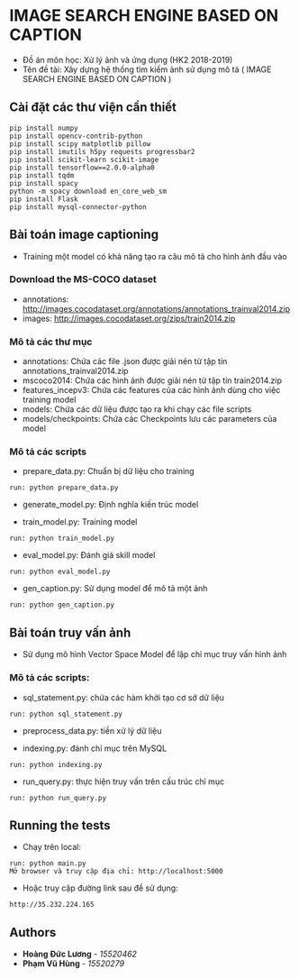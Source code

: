 # IMAGE SEARCH ENGINE BASED ON CAPTION
- Đồ án môn học: Xử lý ảnh và ứng dụng (HK2 2018-2019)
- Tên đề tài: Xây dựng hệ thống tìm kiếm ảnh sử dụng mô tả ( IMAGE SEARCH ENGINE BASED ON CAPTION )

## Cài đặt các thư viện cần thiết
```
pip install numpy
pip install opencv-contrib-python
pip install scipy matplotlib pillow
pip install imutils h5py requests progressbar2
pip install scikit-learn scikit-image
pip install tensorflow==2.0.0-alpha0
pip install tqdm
pip install spacy
python -m spacy download en_core_web_sm
pip install Flask
pip install mysql-connector-python
```

## Bài toán image captioning
- Training một model có khả năng tạo ra câu mô tả cho hình ảnh đầu vào

### Download the MS-COCO dataset
- annotations: http://images.cocodataset.org/annotations/annotations_trainval2014.zip 
- images: http://images.cocodataset.org/zips/train2014.zip

### Mô tả các thư mục
- annotations: Chứa các file .json được giải nén từ tập tin annotations_trainval2014.zip
- mscoco2014: Chứa các hình ảnh được giải nén từ tập tin train2014.zip
- features_incepv3: Chứa các features của các hình ảnh dùng cho việc training model
- models: Chứa các dữ liệu được tạo ra khi chạy các file scripts
- models/checkpoints: Chứa các Checkpoints lưu các parameters của model

### Mô tả các scripts
- prepare_data.py: Chuẩn bị dữ liệu cho training 
```
run: python prepare_data.py
```

- generate_model.py: Định nghĩa kiến trúc model

- train_model.py: Training model 
```
run: python train_model.py
```

- eval_model.py: Đánh giá skill model 
```
run: python eval_model.py
```

- gen_caption.py: Sử dụng model để mô tả một ảnh 
```
run: python gen_caption.py
```

## Bài toán truy vấn ảnh
- Sử dụng mô hình Vector Space Model để lập chỉ mục truy vấn hình ảnh
### Mô tả các scripts:
-	sql_statement.py: chứa các hàm khởi tạo cơ sở dữ liệu
```
run: python sql_statement.py
```

-	preprocess_data.py: tiền xử lý dữ liệu

-	indexing.py: đánh chỉ mục trên MySQL
```
run: python indexing.py
```

-	run_query.py: thực hiện truy vấn trên cấu trúc chỉ mục
```
run: python run_query.py
```

## Running the tests

- Chạy trên local:
```
run: python main.py
Mở browser và truy cập địa chỉ: http://localhost:5000
```

- Hoặc truy cập đường link sau để sử dụng:
```
http://35.232.224.165
```
## Authors

* **Hoàng Đức Lương** - *15520462*
* **Phạm Vũ Hùng** - *15520279*
